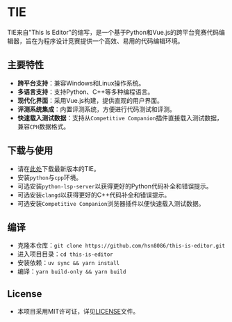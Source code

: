 # TIE
TIE来自"This Is Editor"的缩写，是一个基于Python和Vue.js的跨平台竞赛代码编辑器，旨在为程序设计竞赛提供一个高效、易用的代码编辑环境。
## 主要特性
- **跨平台支持**：兼容Windows和Linux操作系统。
- **多语言支持**：支持Python、C++等多种编程语言。
- **现代化界面**：采用Vue.js构建，提供直观的用户界面。
- **评测系统集成**：内置评测系统，方便进行代码测试和评测。
- **快速载入测试数据**：支持从`Competitive Companion`插件直接载入测试数据，兼容`CPH`数据格式。

## 下载与使用
- 请在[此处](https://github.com/hsn8086/this-is-editor/releases/latest)下载最新版本的TIE。
- 安装`python`与`cpp`环境。
- 可选安装`python-lsp-server`以获得更好的Python代码补全和错误提示。
- 可选安装`clangd`以获得更好的C++代码补全和错误提示。
- 可选安装`Competitive Companion`浏览器插件以便快速载入测试数据。

## 编译
- 克隆本仓库：`git clone https://github.com/hsn8086/this-is-editor.git`
- 进入项目目录：`cd this-is-editor`
- 安装依赖：`uv sync && yarn install`
- 编译：`yarn build-only && yarn build`

## License
- 本项目采用MIT许可证，详见[LICENSE](./LICENSE)文件。